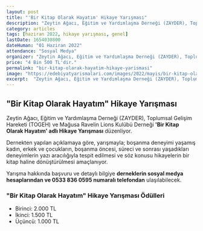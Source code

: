 ```yaml
---
layout: post
title: "'Bir Kitap Olarak Hayatım' Hikaye Yarışması"
description: "Zeytin Ağacı, Eğitim ve Yardımlaşma Derneği (ZAYDER), Toplumsal Gelişim Hareketi (TOGEH) ve Mağusa Ravelin Lions Kulübü Derneği 'Bir Kitap Olarak Hayatım' adlı hikaye yarışması düzenliyor."
category: articles
tags: [haziran 2022, hikaye yarışması, genel]
lastDate: 1654030800
dateHuman: "01 Haziran 2022"
attendance: "Sosyal Medya"
organizer: "Zeytin Ağacı, Eğitim ve Yardımlaşma Derneği (ZAYDER), Toplumsal Gelişim Hareketi (TOGEH) ve Mağusa Ravelin Lions Kulübü Derneği"
price: "4 Bin 500 TL'dir."
permalink: "bir-kitap-olarak-hayatim-hikaye-yarismasi"
image: "https://edebiyatyarismalari.com/images/2022/mayis/bir-kitap-olarak-hayatim-hikaye-yarismasi.jpg"
excerpt:  "Zeytin Ağacı, Eğitim ve Yardımlaşma Derneği (ZAYDER), Toplumsal Gelişim Hareketi (TOGEH) ve Mağusa Ravelin Lions Kulübü Derneği <strong> 'Bir Kitap Olarak Hayatım' adlı Hikaye Yarışması </strong> düzenliyor."
---
```


## "Bir Kitap Olarak Hayatım" Hikaye Yarışması
Zeytin Ağacı, Eğitim ve Yardımlaşma Derneği (ZAYDER), Toplumsal Gelişim Hareketi (TOGEH) ve Mağusa Ravelin Lions Kulübü Derneği **'Bir Kitap Olarak Hayatım' adlı Hikaye Yarışması** düzenliyor.

Dernekten yapılan açıklamaya göre, yarışmayla; boşanma deneyimi yaşamış kadın, erkek ve çocukların, boşanma öncesi, süreci ve sonrası yaşadıkları deneyimlerin yazı aracılığıyla tespit edilmesi ve söz konusu hikayelerin bir kitap haline dönüştürülmesi amaçlanıyor.

Yarışma hakkında başvuru ve detaylı bilgiye **derneklerin sosyal medya hesaplarından ve 0533 836 0595 numaralı telefondan** ulaşılabilecek.


### "Bir Kitap Olarak Hayatım" Hikaye Yarışması Ödülleri
- Birinci: 2.000 TL
- İkinci: 1.500 TL
- Üçüncü: 1.000 TL
